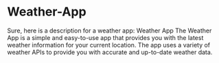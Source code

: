# Weather-App
 Sure, here is a description for a weather app:  Weather App  The Weather App is a simple and easy-to-use app that provides you with the latest weather information for your current location. The app uses a variety of weather APIs to provide you with accurate and up-to-date weather data.
